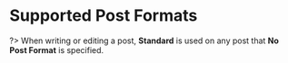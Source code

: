 # Supported Post Formats

?> When writing or editing a post, **Standard** is used on any post that **No Post Format** is specified.
